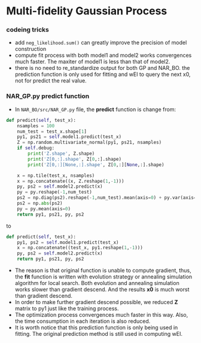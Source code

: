 # Multi-fidelity Gaussian Process

### codeing tricks

* add `neg_likelihood.sum()` can greatly improve the precision of model construction
* compute fit process with both model1 and model2 works convergences much faster. The maxiter of model1 is less than that of model2.
* there is no need to re_standardize output for both GP and NAR_BO. the prediction function is only used for fitting and wEI to query the next x0, not for predict the real value.

### NAR_GP.py predict function

* In `NAR_BO/src/NAR_GP.py` file, the **predict** function is change from:
```python
def predict(self, test_x):
    nsamples = 100
    num_test = test_x.shape[1]
    py1, ps21 = self.model1.predict(test_x)
    Z = np.random.multivariate_normal(py1, ps21, nsamples)
    if self.debug:
        print('Z.shape', Z.shape)
        print('Z[0,:].shape', Z[0,:].shape)
        print('Z[0,:][None,:].shape', Z[0,:][None,:].shape)

    x = np.tile(test_x, nsamples)
    x = np.concatenate((x, Z.reshape(1,-1)))
    py, ps2 = self.model2.predict(x)
    py = py.reshape(-1,num_test)
    ps2 = np.diag(ps2).reshape(-1,num_test).mean(axis=0) + py.var(axis=0)
    ps2 = np.abs(ps2)
    py = py.mean(axis=0)
    return py1, ps21, py, ps2
```
to 
```python
def predict(self, test_x):
    py1, ps2 = self.model1.predict(test_x)
    x = np.concatenate((test_x, py1.reshape(1,-1)))
    py, ps2 = self.model2.predict(x)
    return py1, ps21, py, ps2
```
* The reason is that original function is unable to compute gradient, thus, the **fit** function is written with evolution strategy or annealing simulation algorithm for local search. Both evolution and annealing simulation works slower than gradient descend. And the results **x0** is much worst than gradient descend.
*  In order to make further gradient descend possible, we reduced **Z** matrix to py1 just like the training process.
* The optimization process convergences much faster in this way. Also, the time consumption in each iteration is also reduced.
* It is worth notice that this prediction function is only being used in fitting. The original prediction method is still used in computing wEI.




